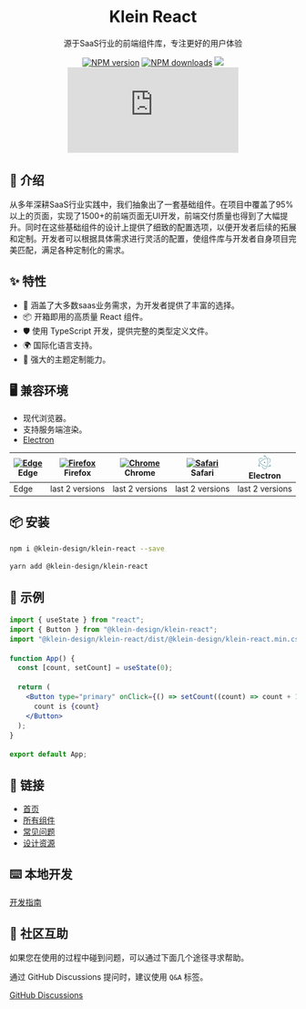 <h1 align="center">Klein React</h1>

<div align="center">

源于SaaS行业的前端组件库，专注更好的用户体验

[![NPM version][npm-image]][npm-url]
[![NPM downloads][download-image]][download-url]
[![][bundlephobia-image]][bundlephobia-url]
[![][bundlesize-js-image]][unpkg-js-url]

[npm-image]: https://img.shields.io/npm/v/@klein-design/klein-react
[npm-url]: https://www.npmjs.com/package/@klein-design/klein-react
[download-image]: https://img.shields.io/npm/dm/@klein-design/klein-react.svg?style=flat-square
[download-url]: https://www.npmjs.com/package/@klein-design/klein-react
[bundlephobia-image]: https://badgen.net/bundlephobia/minzip/@klein-design/klein-react?style=flat-square
[bundlephobia-url]: https://bundlephobia.com/package/@klein-design/klein-react
[bundlesize-js-image]: https://img.badgesize.io/https:/unpkg.com/@klein-design/klein-react/dist/@klein-design/klein-react.min.js?label=kleinreact.min.js&compression=gzip&style=flat-square
[unpkg-js-url]: https://unpkg.com/browse/@klein-design/klein-react/dist/@klein-design/klein-react.min.js

</div>

## 🎯 介绍

从多年深耕SaaS行业实践中，我们抽象出了一套基础组件。在项目中覆盖了95%以上的页面，实现了1500+的前端页面无UI开发，前端交付质量也得到了大幅提升。同时在这些基础组件的设计上提供了细致的配置选项，以便开发者后续的拓展和定制。开发者可以根据具体需求进行灵活的配置，使组件库与开发者自身项目完美匹配，满足各种定制化的需求。

## ✨ 特性

- 🌈 涵盖了大多数saas业务需求，为开发者提供了丰富的选择。
- 📦 开箱即用的高质量 React 组件。
- 🛡 使用 TypeScript 开发，提供完整的类型定义文件。
- 🌍 国际化语言支持。
- 🎨 强大的主题定制能力。

## 🖥 兼容环境

- 现代浏览器。
- 支持服务端渲染。
- [Electron](https://www.electronjs.org/)

| [<img src="https://raw.githubusercontent.com/alrra/browser-logos/master/src/edge/edge_48x48.png" alt="Edge" width="24px" height="24px" />](http://godban.github.io/browsers-support-badges/)<br>Edge | [<img src="https://raw.githubusercontent.com/alrra/browser-logos/master/src/firefox/firefox_48x48.png" alt="Firefox" width="24px" height="24px" />](http://godban.github.io/browsers-support-badges/)<br>Firefox | [<img src="https://raw.githubusercontent.com/alrra/browser-logos/master/src/chrome/chrome_48x48.png" alt="Chrome" width="24px" height="24px" />](http://godban.github.io/browsers-support-badges/)<br>Chrome | [<img src="https://raw.githubusercontent.com/alrra/browser-logos/master/src/safari/safari_48x48.png" alt="Safari" width="24px" height="24px" />](http://godban.github.io/browsers-support-badges/)<br>Safari | [<img src="https://raw.githubusercontent.com/alrra/browser-logos/master/src/electron/electron_48x48.png" alt="Electron" width="24px" height="24px" />](http://godban.github.io/browsers-support-badges/)<br>Electron |
| --- | --- | --- | --- | --- |
| Edge | last 2 versions | last 2 versions | last 2 versions | last 2 versions |

## 📦 安装

```bash
npm i @klein-design/klein-react --save
```

```bash
yarn add @klein-design/klein-react
```

## 🔨 示例

```jsx
import { useState } from "react";
import { Button } from "@klein-design/klein-react";
import "@klein-design/klein-react/dist/@klein-design/klein-react.min.css";

function App() {
  const [count, setCount] = useState(0);

  return (
    <Button type="primary" onClick={() => setCount((count) => count + 1)}>
      count is {count}
    </Button>
  );
}

export default App;
```

## 🔗 链接

- [首页](https://klein.design.weimob.com)
- [所有组件](https://klein.design.weimob.com/components/button)
- [常见问题](https://klein.design.weimob.com/guide/q&a)
- [设计资源](https://klein.design.weimob.com/guide/resource)

## ⌨️ 本地开发

[开发指南](./dev.md)

## 👥 社区互助

如果您在使用的过程中碰到问题，可以通过下面几个途径寻求帮助。

通过 GitHub Discussions 提问时，建议使用 `Q&A` 标签。

[GitHub Discussions](https://github.com/weimob-tech/klein-react/issues)
